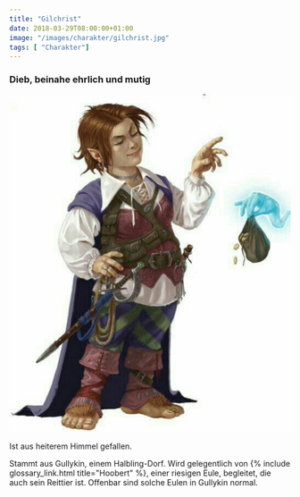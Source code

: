 ```yaml
---
title: "Gilchrist"
date: 2018-03-29T08:00:00+01:00
image: "/images/charakter/gilchrist.jpg"
tags: [ "Charakter"]
---
```


### Dieb, beinahe ehrlich und mutig

<img
  src='/images/charakter/gilchrist.jpg'
  class='character-image'/>

Ist aus heiterem Himmel gefallen.

Stammt aus Gullykin, einem Halbling-Dorf. Wird gelegentlich von {% include glossary_link.html title="Hoobert" %}, einer riesigen Eule,
begleitet, die auch sein Reittier ist. Offenbar sind solche Eulen in Gullykin normal.
